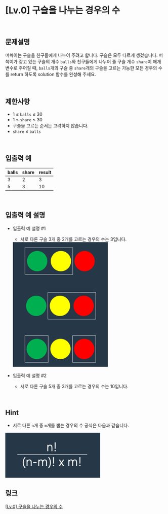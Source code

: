 # [Lv.0] 구슬을 나누는 경우의 수

<br>

## 문제설명
머쓱이는 구슬을 친구들에게 나누어 주려고 합니다. 구슬은 모두 다르게 생겼습니다. 머쓱이가 갖고 있는 구슬의 개수 `balls`와 친구들에게 나누어 줄 구슬 개수 `share`이 매개변수로 주어질 때, `balls`개의 구슬 중 `share`개의 구슬을 고르는 가능한 모든 경우의 수를 return 하도록 solution 함수를 완성해 주세요.

<br>

## 제한사항
- 1 ≤ `balls` ≤ 30
- 1 ≤ `share` ≤ 30
- 구슬을 고르는 순서는 고려하지 않습니다.
- `share` ≤ `balls`

<br>

## 입출력 예
| balls | share | result |
|---|---|---|
| 3 | 2 | 3 |
| 5 | 3 | 10 |

<br>

## 입출력 예 설명
- 입출력 예 설명 #1
    - 서로 다른 구슬 3개 중 2개를 고르는 경우의 수는 3입니다.
    <img src="image/1.png" width="300" />

- 입출력 예 설명 #2
    - 서로 다른 구슬 5개 중 3개를 고르는 경우의 수는 10입니다.

<br>

## Hint
- 서로 다른 `n`개 중 `m`개를 뽑는 경우의 수 공식은 다음과 같습니다.
<img src="image/2.png" width="300" />

<br>

## 링크
[[Lv.0] 구슬을 나누는 경우의 수](https://school.programmers.co.kr/learn/courses/30/lessons/120840)
